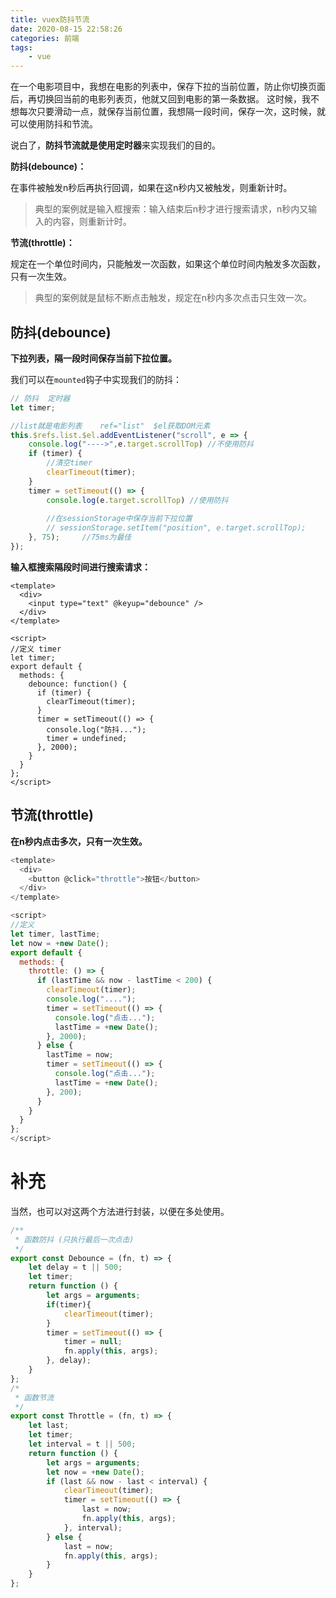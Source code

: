 ```yaml
---
title: vuex防抖节流
date: 2020-08-15 22:58:26
categories: 前端
tags:
	- vue
---
```


在一个电影项目中，我想在电影的列表中，保存下拉的当前位置，防止你切换页面后，再切换回当前的电影列表页，他就又回到电影的第一条数据。
这时候，我不想每次只要滑动一点，就保存当前位置，我想隔一段时间，保存一次，这时候，就可以使用防抖和节流。

<!--more-->

说白了，**防抖节流就是使用定时器**来实现我们的目的。



**防抖(debounce)：**

在事件被触发n秒后再执行回调，如果在这n秒内又被触发，则重新计时。

> 典型的案例就是输入框搜索：输入结束后n秒才进行搜索请求，n秒内又输入的内容，则重新计时。

**节流(throttle)：**

规定在一个单位时间内，只能触发一次函数，如果这个单位时间内触发多次函数，只有一次生效。

> 典型的案例就是鼠标不断点击触发，规定在n秒内多次点击只生效一次。

## 防抖(debounce)

**下拉列表，隔一段时间保存当前下拉位置。**

我们可以在`mounted`钩子中实现我们的防抖：

```js
// 防抖  定时器
let timer;

//list就是电影列表	ref="list"	$el获取DOM元素
this.$refs.list.$el.addEventListener("scroll", e => {
	console.log("---->",e.target.scrollTop)	//不使用防抖
	if (timer) {
		//清空timer
		clearTimeout(timer);
	}
	timer = setTimeout(() => {
		console.log(e.target.scrollTop)	//使用防抖
		
		//在sessionStorage中保存当前下拉位置
		// sessionStorage.setItem("position", e.target.scrollTop);
	}, 75);		//75ms为最佳
});
```

**输入框搜索隔段时间进行搜索请求：**

```
<template>
  <div>
    <input type="text" @keyup="debounce" />
  </div>
</template>

<script>
//定义 timer
let timer;
export default {
  methods: {
    debounce: function() {
      if (timer) {
        clearTimeout(timer);
      }
      timer = setTimeout(() => {
        console.log("防抖...");
        timer = undefined;
      }, 2000);
    }
  }
};
</script>
```



## 节流(throttle)

**在n秒内点击多次，只有一次生效。**

```js
<template>
  <div>
    <button @click="throttle">按钮</button>
  </div>
</template>

<script>
//定义
let timer, lastTime;
let now = +new Date();
export default {
  methods: {
    throttle: () => {
      if (lastTime && now - lastTime < 200) {
        clearTimeout(timer);
        console.log("....");
        timer = setTimeout(() => {
          console.log("点击...");
          lastTime = +new Date();
        }, 2000);
      } else {
        lastTime = now;
        timer = setTimeout(() => {
          console.log("点击...");
          lastTime = +new Date();
        }, 200);
      }
    }
  }
};
</script>
```

# 补充

当然，也可以对这两个方法进行封装，以便在多处使用。

```js
/**
 * 函数防抖 (只执行最后一次点击)
 */
export const Debounce = (fn, t) => {
    let delay = t || 500;
    let timer;
    return function () {
        let args = arguments;
        if(timer){
            clearTimeout(timer);
        }
        timer = setTimeout(() => {
            timer = null;
            fn.apply(this, args);
        }, delay);
    }
};
/*
 * 函数节流
 */
export const Throttle = (fn, t) => {
    let last;
    let timer;
    let interval = t || 500;
    return function () {
        let args = arguments;
        let now = +new Date();
        if (last && now - last < interval) {
            clearTimeout(timer);
            timer = setTimeout(() => {
                last = now;
                fn.apply(this, args);
            }, interval);
        } else {
            last = now;
            fn.apply(this, args);
        }
    }
};
```